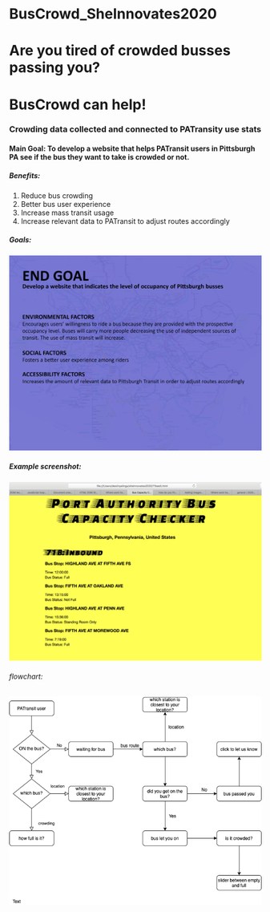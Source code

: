 # BusCrowd_SheInnovates2020
# Are you tired of crowded busses passing you?
# BusCrowd can help!


### Crowding data collected and connected to PATransity use stats


#### Main Goal: To develop a website that helps PATransit users in Pittsburgh PA see if the bus they want to take is crowded or not.


##### Benefits:
1. Reduce bus crowding
2. Better bus user experience
3. Increase mass transit usage
4. Increase relevant data to PATransit to adjust routes accordingly

##### Goals:
![](project_goals.png)

##### Example screenshot:
![](buscrowd_screenshot2.png)


###### flowchart:
![](buscrowd2020.png)
